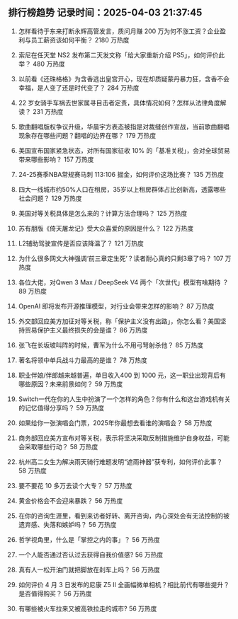 
## 排行榜趋势 记录时间：2025-04-03 21:37:45
  
  1. 怎样看待于东来打断永辉高管发言，质问月赚 200 万为何不涨工资？企业盈利与员工薪资该如何平衡？ 2180 万热度
    
  2. 索尼在任天堂 NS2 发布第二天发文称「给大家重新介绍 PS5」，如何评价此举？ 480 万热度
    
  3. 以前看《还珠格格》为含香逃出皇宫开心，现在却质疑蒙丹暴力狂，含香不会幸福，是人变了还是时代变了？ 284 万热度
    
  4. 22 岁女骑手车祸去世家属寻目击者定责，具体情况如何？怎样从法律角度解读？ 231 万热度
    
  5. 歌曲翻唱版权争议升级，华晨宇方表态被指是对裁缝创作宣战，当前歌曲翻唱现象存在哪些问题？翻唱的边界在哪？ 179 万热度
    
  6. 美国宣布国家紧急状态，对所有国家征收 10% 的「基准关税」，会对全球贸易带来哪些影响？ 157 万热度
    
  7. 24-25赛季NBA常规赛马刺 113:106 掘金，如何评价这场比赛？ 135 万热度
    
  8. 四大一线城市约50%人口在租房，35岁以上租房群体占比创新高，透露哪些社会问题？ 129 万热度
    
  9. 美国对等关税具体是怎么来的？计算方法合理吗？ 125 万热度
    
  10. 苏有朋版《倚天屠龙记》受大众喜爱的原因是什么？ 122 万热度
    
  11. L2辅助驾驶宣传是否应该降温了？ 121 万热度
    
  12. 为什么很多网文大神强调‘前三章定生死’？读者耐心真的只剩3章了吗？ 107 万热度
    
  13. 各位大佬，对Qwen 3 Max / DeepSeek V4 两个「次世代」模型有啥期待 ？ 89 万热度
    
  14. OpenAI 即将发布开源推理模型，对行业会带来怎样的影响？ 87 万热度
    
  15. 外交部回应美方加征对等关税，称「保护主义没有出路」，你怎么看？美国坚持贸易保护主义最终损失的会是谁？ 86 万热度
    
  16. 张飞在长坂坡叫阵的时候，曹军为什么不用弓弩射杀他？ 85 万热度
    
  17. 著名将领中单兵战斗力最高的是谁？ 78 万热度
    
  18. 职业伴娘/伴郎越来越普遍，单日收入400 到 1000 元，这一职业出现背后有哪些原因？未来前景如何？ 59 万热度
    
  19. Switch一代在你的人生中扮演了一个怎样的角色？你有什么和这台游戏机有关的记忆值得分享吗？ 59 万热度
    
  20. 如果给你一张演唱会门票，2025年你最想去看谁的演唱会？ 58 万热度
    
  21. 商务部回应美方宣布对等关税，表示将坚决采取反制措施维护自身权益，可能会采取哪些行动？ 58 万热度
    
  22. 杭州高二女生为解决雨天骑行难题发明“遮雨神器”获专利，如何评价此事？ 58 万热度
    
  23. 要不要花 10 多万去读个大专？ 57 万热度
    
  24. 黄金价格会不会迎来暴跌？ 56 万热度
    
  25. 在你的咨询生涯里，看到来访者好转、离开咨询，内心深处会有无法控制的被遗弃感、失落和嫉妒吗？ 56 万热度
    
  26. 哲学视角里，什么是「掌控之内的事」？ 56 万热度
    
  27. 一个人能否通过否认过去获得自我价值感? 56 万热度
    
  28. 真有人一松开油门就把脚放在刹车上吗？ 56 万热度
    
  29. 如何评价 4 月 3 日发布的尼康 Z5 II 全画幅微单相机？相比前代有哪些提升？是否值得购买？ 56 万热度
    
  30. 有哪些被火车拉来又被高铁拉走的城市? 56 万热度
    